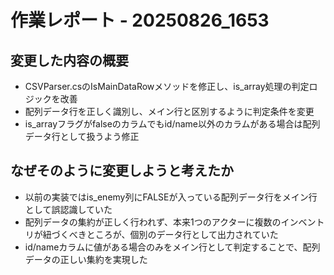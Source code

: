 # 作業レポート - 20250826_1653

## 変更した内容の概要
- CSVParser.csのIsMainDataRowメソッドを修正し、is_array処理の判定ロジックを改善
- 配列データ行を正しく識別し、メイン行と区別するように判定条件を変更
- is_arrayフラグがfalseのカラムでもid/name以外のカラムがある場合は配列データ行として扱うよう修正

## なぜそのように変更しようと考えたか
- 以前の実装ではis_enemy列にFALSEが入っている配列データ行をメイン行として誤認識していた
- 配列データの集約が正しく行われず、本来1つのアクターに複数のインベントリが紐づくべきところが、個別のデータ行として出力されていた  
- id/nameカラムに値がある場合のみをメイン行として判定することで、配列データの正しい集約を実現した